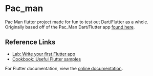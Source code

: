 # Pac_man

Pac Man flutter project made for fun to test out Dart/Flutter as a whole.
Originally based off of the Pac_Man Dart/Flutter app [found here](https://mitchkoko.app/).

## Reference Links

- [Lab: Write your first Flutter app](https://flutter.dev/docs/get-started/codelab)
- [Cookbook: Useful Flutter samples](https://flutter.dev/docs/cookbook)

For Flutter documentation, view the [online documentation](https://flutter.dev/docs).